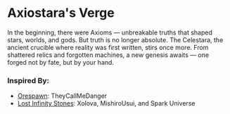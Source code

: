 # Axiostara's Verge
In the beginning, there were Axioms — unbreakable truths that shaped stars, worlds, and gods. But truth is no longer absolute. The Celestara, the ancient crucible where reality was first written, stirs once more. From shattered relics and forgotten machines, a new genesis awaits — one forged not by fate, but by your hand.

### Inspired By:
- [Orespawn](https://orespawn.fr): TheyCallMeDanger
- [Lost Infinity Stones](https://www.curseforge.com/minecraft/modpacks/insanecraft-modpack): Xolova, MishiroUsui, and Spark Universe